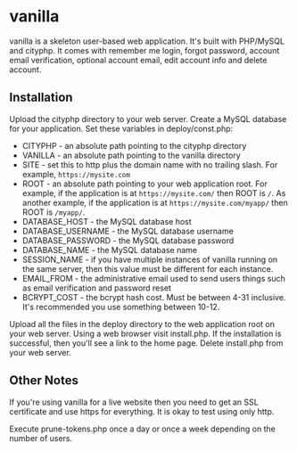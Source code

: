 # vanilla

vanilla is a skeleton user-based web application. It's built with PHP/MySQL and cityphp. It comes with remember me login, forgot password, account email verification, optional account email, edit account info and delete account.

## Installation

Upload the cityphp directory to your web server. Create a MySQL database for your application. Set these variables in deploy/const.php:

- CITYPHP - an absolute path pointing to the cityphp directory
- VANILLA - an absolute path pointing to the vanilla directory
- SITE - set this to http plus the domain name with no trailing slash. For example, `https://mysite.com`
- ROOT - an absolute path pointing to your web application root. For example, if the application is at `https://mysite.com/` then ROOT is `/`. As another example, if the application is at `https://mysite.com/myapp/` then ROOT is `/myapp/`.
- DATABASE_HOST - the MySQL database host
- DATABASE_USERNAME - the MySQL database username
- DATABASE_PASSWORD - the MySQL database password
- DATABASE_NAME - the MySQL database name
- SESSION_NAME - if you have multiple instances of vanilla running on the same server, then this value must be different for each instance.
- EMAIL_FROM - the administrative email used to send users things such as email verification and password reset
- BCRYPT_COST - the bcrypt hash cost. Must be between 4-31 inclusive. It's recommended you use something between 10-12.

Upload all the files in the deploy directory to the web application root on your web server. Using a web browser visit install.php. If the installation is successful, then you'll see a link to the home page. Delete install.php from your web server.

## Other Notes

If you're using vanilla for a live website then you need to get an SSL certificate and use https for everything. It is okay to test using only http.

Execute prune-tokens.php once a day or once a week depending on the number of users.